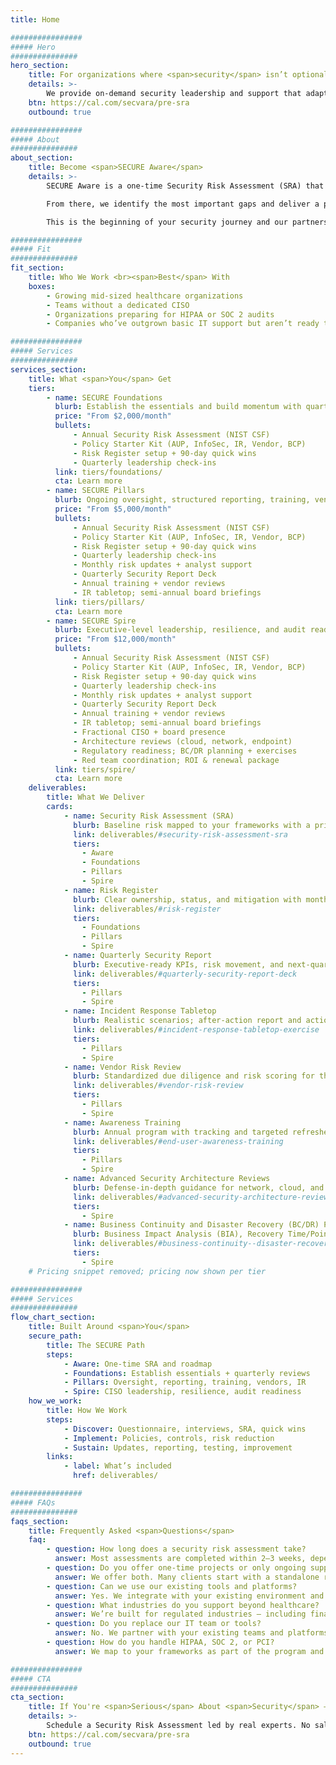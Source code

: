 ```yaml
---
title: Home 

################
##### Hero
###############
hero_section:
    title: For organizations where <span>security</span> isn’t optional — it’s <span>mission-critical</span>
    details: >-
        We provide on-demand security leadership and support that adapts to your industry, your infrastructure, and your risk profile. From executive-level strategy to hands-on protection, you get security that scales with you — without compromise.
    btn: https://cal.com/secvara/pre-sra
    outbound: true

################
##### About
###############
about_section:
    title: Become <span>SECURE Aware</span>
    details: >-
        SECURE Aware is a one‑time Security Risk Assessment (SRA) that gives you a clear baseline of risk and compliance. We evaluate your organization against NIST CSF, then crosswalk to all compliance requirements unique to your organization. <br><br>

        From there, we identify the most important gaps and deliver a prioritized roadmap your team can act on. It’s the fastest way to get clarity and the first step toward building a right‑sized security program. <br><br>

        This is the beginning of your security journey and our partnership.

################
##### Fit
###############
fit_section:
    title: Who We Work <br><span>Best</span> With
    boxes:
        - Growing mid-sized healthcare organizations
        - Teams without a dedicated CISO
        - Organizations preparing for HIPAA or SOC 2 audits
        - Companies who’ve outgrown basic IT support but aren’t ready to hire in-house

################
##### Services
###############
services_section:
    title: What <span>You</span> Get
    tiers:
        - name: SECURE Foundations
          blurb: Establish the essentials and build momentum with quarterly reviews.
          price: "From $2,000/month"
          bullets:
              - Annual Security Risk Assessment (NIST CSF)
              - Policy Starter Kit (AUP, InfoSec, IR, Vendor, BCP)
              - Risk Register setup + 90‑day quick wins
              - Quarterly leadership check‑ins
          link: tiers/foundations/
          cta: Learn more
        - name: SECURE Pillars
          blurb: Ongoing oversight, structured reporting, training, vendor and incident management.
          price: "From $5,000/month"
          bullets:
              - Annual Security Risk Assessment (NIST CSF)
              - Policy Starter Kit (AUP, InfoSec, IR, Vendor, BCP)
              - Risk Register setup + 90‑day quick wins
              - Quarterly leadership check‑ins
              - Monthly risk updates + analyst support
              - Quarterly Security Report Deck
              - Annual training + vendor reviews
              - IR tabletop; semi‑annual board briefings
          link: tiers/pillars/
          cta: Learn more
        - name: SECURE Spire
          blurb: Executive‑level leadership, resilience, and audit readiness.
          price: "From $12,000/month"
          bullets:
              - Annual Security Risk Assessment (NIST CSF)
              - Policy Starter Kit (AUP, InfoSec, IR, Vendor, BCP)
              - Risk Register setup + 90‑day quick wins
              - Quarterly leadership check‑ins
              - Monthly risk updates + analyst support
              - Quarterly Security Report Deck
              - Annual training + vendor reviews
              - IR tabletop; semi‑annual board briefings
              - Fractional CISO + board presence
              - Architecture reviews (cloud, network, endpoint)
              - Regulatory readiness; BC/DR planning + exercises
              - Red team coordination; ROI & renewal package
          link: tiers/spire/
          cta: Learn more
    deliverables:
        title: What We Deliver
        cards:
            - name: Security Risk Assessment (SRA)
              blurb: Baseline risk mapped to your frameworks with a prioritized roadmap.
              link: deliverables/#security-risk-assessment-sra
              tiers:
                - Aware
                - Foundations
                - Pillars
                - Spire
            - name: Risk Register
              blurb: Clear ownership, status, and mitigation with monthly updates in Pillars.
              link: deliverables/#risk-register
              tiers:
                - Foundations
                - Pillars
                - Spire
            - name: Quarterly Security Report
              blurb: Executive‑ready KPIs, risk movement, and next‑quarter plan.
              link: deliverables/#quarterly-security-report-deck
              tiers:
                - Pillars
                - Spire
            - name: Incident Response Tabletop
              blurb: Realistic scenarios; after‑action report and action plan.
              link: deliverables/#incident-response-tabletop-exercise
              tiers:
                - Pillars
                - Spire
            - name: Vendor Risk Review
              blurb: Standardized due diligence and risk scoring for third parties.
              link: deliverables/#vendor-risk-review
              tiers:
                - Pillars
                - Spire
            - name: Awareness Training
              blurb: Annual program with tracking and targeted refreshers.
              link: deliverables/#end-user-awareness-training
              tiers:
                - Pillars
                - Spire
            - name: Advanced Security Architecture Reviews
              blurb: Defense‑in‑depth guidance for network, cloud, and endpoints.
              link: deliverables/#advanced-security-architecture-reviews
              tiers:
                - Spire
            - name: Business Continuity and Disaster Recovery (BC/DR) Plans
              blurb: Business Impact Analysis (BIA), Recovery Time/Point Objectives (RTO/RPO), runbooks, and annual exercises.
              link: deliverables/#business-continuity--disaster-recovery-bcdr
              tiers:
                - Spire
    # Pricing snippet removed; pricing now shown per tier

################
##### Services
###############
flow_chart_section:
    title: Built Around <span>You</span>
    secure_path:
        title: The SECURE Path
        steps:
            - Aware: One‑time SRA and roadmap
            - Foundations: Establish essentials + quarterly reviews
            - Pillars: Oversight, reporting, training, vendors, IR
            - Spire: CISO leadership, resilience, audit readiness
    how_we_work:
        title: How We Work
        steps:
            - Discover: Questionnaire, interviews, SRA, quick wins
            - Implement: Policies, controls, risk reduction
            - Sustain: Updates, reporting, testing, improvement
        links:
            - label: What’s included
              href: deliverables/

################
##### FAQs
###############
faqs_section:
    title: Frequently Asked <span>Questions</span>
    faq:
        - question: How long does a security risk assessment take?
          answer: Most assessments are completed within 2–3 weeks, depending on scope and responsiveness.
        - question: Do you offer one-time projects or only ongoing support?
          answer: We offer both. Many clients start with a standalone risk assessment and expand into ongoing services.
        - question: Can we use our existing tools and platforms?
          answer: Yes. We integrate with your existing environment and make recommendations based on what’s best — not what we’re trying to sell.
        - question: What industries do you support beyond healthcare?
          answer: We’re built for regulated industries — including finance, legal, and tech — but have particular expertise in healthcare environments.
        - question: Do you replace our IT team or tools?
          answer: No. We partner with your existing teams and platforms, adding specialized security leadership and execution only where it adds clear value.
        - question: How do you handle HIPAA, SOC 2, or PCI?
          answer: We map to your frameworks as part of the program and prepare you for audits in Pillars and Spire, with evidence, checklists, and readiness support.

################
##### CTA
###############
cta_section:
    title: If You're <span>Serious</span> About <span>Security</span> — <span>Start Here</span>
    details: >-
        Schedule a Security Risk Assessment led by real experts. No sales pitch. Just clarity, insight, and a clear path forward.
    btn: https://cal.com/secvara/pre-sra
    outbound: true
---
```

